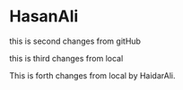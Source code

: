 # HasanAli

this is second changes from gitHub


this is third changes from local

This is forth changes from local by HaidarAli.
